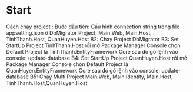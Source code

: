 # Start
Cách chạy project : 
Bước đầu tiên: Cấu hình connection string trong file appsetting.json ở DbMigrator Project, Main.Web, Main.Host, TinhThanh.Host, QuanHuyen.Host
B2: Chạy Project DbMigrator
B3: Set StartUp Project TinhThanh.Host rồi mở Package Manager Console chọn Default Project là TinhThanh.EntityFramework Core sau đó gõ lệnh vào console: update-database
B4: Set StartUp Project QuanHuyen.Host rồi mở Package Manager Console chọn Default Project là QuanHuyen.EntityFramework Core sau đó gõ lệnh vào console: update-database
B5: Chạy Multi Project Main.Web, Main.Identity, Main.Host, TinhThanh.Host,QuanHuyen.Host
